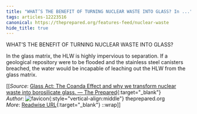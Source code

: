 ```yaml
---
title: "WHAT’S THE BENEFIT OF TURNING NUCLEAR WASTE INTO GLASS? In ..."
tags: articles-12223516
canonical: https://theprepared.org/features-feed/nuclear-waste
hide_title: true
---
```


WHAT’S THE BENEFIT OF TURNING NUCLEAR WASTE INTO GLASS?

In the glass matrix, the HLW is highly impervious to separation. If a geological repository were to be flooded and the stainless steel canisters breached, the water would be incapable of leaching out the HLW from the glass matrix.


[[_Source_: [Glass Act: The Coanda Effect and why we transform nuclear waste into borosilicate glass. — The Prepared](https://theprepared.org/features-feed/nuclear-waste){:target="_blank"}<br>
_Author_: ![favicon](https://s2.googleusercontent.com/s2/favicons?domain=theprepared.org){:style="vertical-align:middle"} theprepared.org<br>
_More_: [Readwise URL](https://readwise.io/open/257349201){:target="_blank"}
::wrap]]